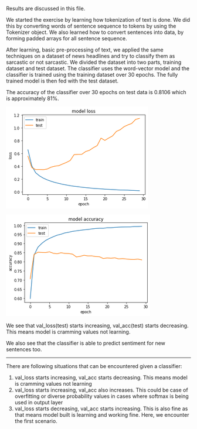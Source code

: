 Results are discussed in this file.

We started the exercise by learning how tokenization of text is done. We did this by converting words of sentence sequence to tokens by using the Tokenizer object.
We also learned how to convert sentences into data, by forming padded arrays for all sentence sequence. 

After learning, basic pre-processing of text, we applied the same techniques on a dataset of news headlines and try to classify them as sarcastic or not sarcastic.
We divided the dataset into two parts, training dataset and test dataset.
The classifier uses the word-vector model and the classifier is trained using the training dataset over 30 epochs.
The fully trained model is then fed with the test dataset.

The accuracy of the classifier over 30 epochs on test data is 0.8106 which is approximately 81%. 

 ![Model loss](https://github.com/Apptrixie/NLP_using_tensorflow/blob/main/model%20loss.png)
 
 ![Model accuracy](https://github.com/Apptrixie/NLP_using_tensorflow/blob/main/model%20accuracy.png)

We see that val_loss(test)  starts increasing, val_acc(test) starts decreasing. This means model is cramming values not learning.  

We also see that the classifier is able to predict sentiment for new sentences too.
________________________________________
There are following situations that can be encountered given a classifier:
1.	val_loss starts increasing, val_acc starts decreasing. This means model is cramming values not learning
2.	val_loss starts increasing, val_acc also increases. This could be case of overfitting or diverse probability values in cases where softmax is being used in output layer
3.	val_loss starts decreasing, val_acc starts increasing. This is also fine as that means model built is learning and working fine.
Here, we encounter the first scenario. 



